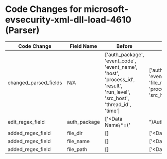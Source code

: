 # Code Changes for microsoft-evsecurity-xml-dll-load-4610 (Parser)

| Code Change | Field Name | Before | After |
|-------------|------------|--------|-------|
| changed_parsed_fields | N/A | ['auth_package', 'event_code', 'event_name', 'host', 'process_id', 'result', 'run_level', 'src_host', 'thread_id', 'time'] | ['auth_package', 'event_code', 'event_name', 'file_dir', 'file_name', 'file_path', 'host', 'process_id', 'result', 'run_level', 'src_host', 'thread_id', 'time'] |
| edit_regex_field | auth_package | ['<Data Name\\*=(\'|")AuthenticationPackageName(\'|")>({auth_package}[^<]+)<'] | ['<Data Name\\*=(\'|")AuthenticationPackageName(\'|")>({file_path}({file_dir}[^<]+)\\({file_name}[^:]+?))\s*:\s*({auth_package}[^<]+)'] |
| added_regex_field | file_dir | [] | ['<Data Name\\*=(\'|")AuthenticationPackageName(\'|")>({file_path}({file_dir}[^<]+)\\({file_name}[^:]+?))\s*:\s*({auth_package}[^<]+)'] |
| added_regex_field | file_name | [] | ['<Data Name\\*=(\'|")AuthenticationPackageName(\'|")>({file_path}({file_dir}[^<]+)\\({file_name}[^:]+?))\s*:\s*({auth_package}[^<]+)'] |
| added_regex_field | file_path | [] | ['<Data Name\\*=(\'|")AuthenticationPackageName(\'|")>({file_path}({file_dir}[^<]+)\\({file_name}[^:]+?))\s*:\s*({auth_package}[^<]+)'] |